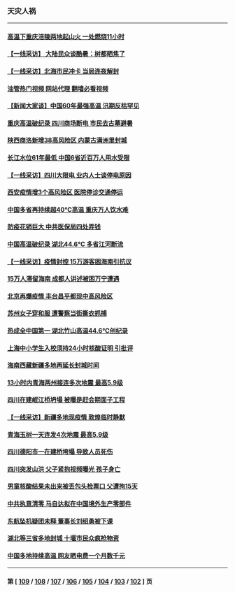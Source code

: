 ### 天灾人祸
---
#### [高温下重庆涪陵两地起山火 一处燃烧11小时](../../pages/ncid280/n13804885.md?08181245) 
#### [【一线采访】 大陆民众谈酷暑：树都晒焦了](../../pages/ncid280/n13804823.md?08181245) 
#### [【一线采访】北海市民冲卡 当局连夜解封](../../pages/ncid280/n13804394.md?08181245) 
#### [油管热门视频 网站代理 翻墙必看视频](http://209.222.30.114:81/youtube.html?08181245)
#### [【新闻大家谈】中国60年最强高温 汛期反枯罕见](../../pages/ncid280/n13804532.md?08181245) 
#### [重庆高温破纪录 四川商场断电 市民去古墓避暑](../../pages/ncid280/n13804468.md?08181245) 
#### [陕西商洛新增38高风险区 内蒙古满洲里封城](../../pages/ncid280/n13804403.md?08181245) 
#### [长江水位61年最低 中国6省近百万人用水受限](../../pages/ncid280/n13804116.md?08181245) 
#### [【一线采访】四川大限电 业内人士谈停电原因](../../pages/ncid280/n13803685.md?08181245) 
#### [西安疫情增3个高风险区 医院停诊交通停运](../../pages/ncid280/n13803699.md?08181245) 
#### [中国多省再持续超40℃高温 重庆万人饮水难](../../pages/ncid280/n13803329.md?08181245) 
#### [防疫花销巨大 中共医保局四处弄钱](../../pages/ncid280/n13803275.md?08181245) 
#### [中国高温破纪录 湖北44.6℃ 多省江河断流](../../pages/ncid280/n13803212.md?08181245) 
#### [【一线采访】疫情封控 15万游客困海南引抗议](../../pages/ncid280/n13802950.md?08181245) 
#### [15万人滞留海南 成都人讲述被困万宁遭遇](../../pages/ncid280/n13802777.md?08181245) 
#### [北京再爆疫情 丰台昌平都现中高风险区](../../pages/ncid280/n13802921.md?08181245) 
#### [苏州女子穿和服 遭警察当街撕衣抓捕](../../pages/ncid280/n13802941.md?08181245) 
#### [热成全中国第一 湖北竹山高温44.6℃创纪录](../../pages/ncid280/n13802863.md?08181245) 
#### [上海中小学生入校须持24小时核酸证明 引批评](../../pages/ncid280/n13802739.md?08181245) 
#### [海南西藏新疆多地再延长封城时间](../../pages/ncid280/n13802667.md?08181245) 
#### [13小时内青海两州接连多次地震 最高5.9级](../../pages/ncid280/n13802662.md?08181245) 
#### [四川在建岷江桥坍塌 被曝是赶会期面子工程](../../pages/ncid280/n13802501.md?08181245) 
#### [【一线采访】新疆多地现疫情 敦煌临时静默](../../pages/ncid280/n13802256.md?08181245) 
#### [青海玉树一天连发4次地震 最高5.9级](../../pages/ncid280/n13802339.md?08181245) 
#### [四川德阳市一在建桥垮塌 导致人员死伤](../../pages/ncid280/n13802325.md?08181245) 
#### [四川突发山洪 父子紧抱视频曝光 孩子身亡](../../pages/ncid280/n13802145.md?08181245) 
#### [男童核酸结果未出来被丢包头检票口 父遭拘15天](../../pages/ncid280/n13802098.md?08181245) 
#### [中共执意清零 马自达拟在中国境外生产零部件](../../pages/ncid280/n13801960.md?08181245) 
#### [东航坠机疑团未释 董事长刘绍勇被下课](../../pages/ncid280/n13801768.md?08181245) 
#### [湖北等三省多地封城 十堰市民众疯抢物资](../../pages/ncid280/n13801734.md?08181245) 
#### [中国多地持续高温 网友晒电费一个月数千元](../../pages/ncid280/n13801760.md?08181245) 

---
#### 第 [ [109](./109.md?08181245) / [108](./108.md?08181245) / [107](./107.md?08181245) / [106](./106.md?08181245) / [105](./105.md?08181245) / [104](./104.md?08181245) / [103](./103.md?08181245) / [102](./102.md?08181245) ] 页
